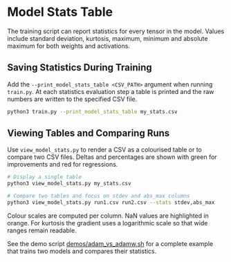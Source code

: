 # Model Stats Table

The training script can report statistics for every tensor in the model.
Values include standard deviation, kurtosis, maximum, minimum and absolute
maximum for both weights and activations.

## Saving Statistics During Training

Add the `--print_model_stats_table <CSV_PATH>` argument when running
`train.py`. At each statistics evaluation step a table is printed and the raw
numbers are written to the specified CSV file.

```bash
python3 train.py --print_model_stats_table my_stats.csv
```

## Viewing Tables and Comparing Runs

Use `view_model_stats.py` to render a CSV as a colourised table or to compare
two CSV files. Deltas and percentages are shown with green for improvements and
red for regressions.

```bash
# Display a single table
python3 view_model_stats.py my_stats.csv

# Compare two tables and focus on stdev and abs_max columns
python3 view_model_stats.py run1.csv run2.csv --stats stdev,abs_max
```

Colour scales are computed per column. NaN values are highlighted in orange.
For kurtosis the gradient uses a logarithmic scale so that wide ranges remain
readable.

See the demo script [demos/adam_vs_adamw.sh](../demos/adam_vs_adamw.sh) for a
complete example that trains two models and compares their statistics.
